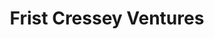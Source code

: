 ---
layout: firm_page
title: "Frist Cressey Ventures"
id: "fcventures.com"
permalink: "/fristcresseyventuresfcventures.com/"
website: "https://fcventures.com"
offices: "Nashville (United States), New York (United States)"
investment_stages: "Series A, Series B"
portfolio_companies: ""
portfolio_link: ""
investment_markets: "Healthcare"
founded_year: "2016"
description: "Frist Cressey Ventures is a venture capital firm focused on transforming healthcare and improving lives. They offer more than just capital, providing strategic support to help businesses thrive and innovate within the healthcare sector. Their mission is to partner with companies driving systemic change in healthcare."
linkedin: "https://www.linkedin.com/company/frist-cressey-ventures"
twitter: ""
instagram: ""
team_page: "https://fcventures.com/team/"
investor_type: "Venture Capital"
crunchbase: ""
pitchbook: ""

# SEO Optimization
meta_title: "Frist Cressey Ventures - VC Firm - projectstartups.com"
meta_description: "Frist Cressey Ventures, Frist Cressey Ventures is a venture capital firm focused on transforming healthcare and improving lives. They offer more than just capital, providing ..."
meta_keywords: "Frist Cressey Ventures, Healthcare, VC firm, venture capital, startup investor, projectstartups.com"
canonical_url: "https://vc.projectstartups.com/fristcresseyventuresfcventures.com/"
---